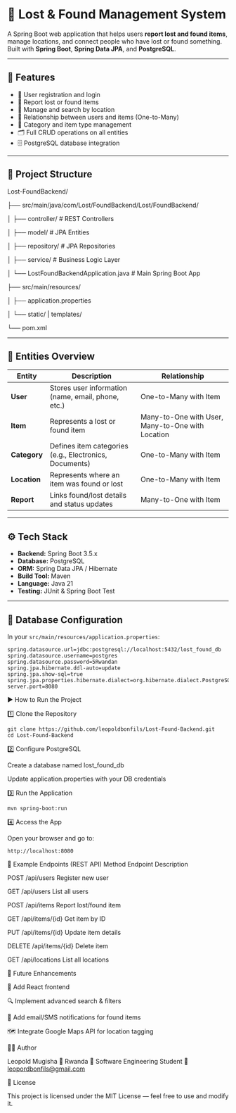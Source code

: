 # 🧳 Lost & Found Management System

A Spring Boot web application that helps users **report lost and found items**, manage locations, and connect people who have lost or found something.  
Built with **Spring Boot**, **Spring Data JPA**, and **PostgreSQL**.

---

## 🚀 Features

- 🔐 User registration and login  
- 🧾 Report lost or found items  
- 📍 Manage and search by location  
- 👥 Relationship between users and items (One-to-Many)  
- 🧩 Category and item type management  
- 🗂️ Full CRUD operations on all entities  
- 🗄️ PostgreSQL database integration  

---

## 🧱 Project Structure

Lost-FoundBackend/

├── src/main/java/com/Lost/FoundBackend/Lost/FoundBackend/

│ ├── controller/ # REST Controllers

│ ├── model/ # JPA Entities

│ ├── repository/ # JPA Repositories

│ ├── service/ # Business Logic Layer

│ └── LostFoundBackendApplication.java # Main Spring Boot App

├── src/main/resources/

│ ├── application.properties

│ └── static/ | templates/

└── pom.xml


---

## 🧩 Entities Overview

| Entity | Description | Relationship |
|--------|--------------|---------------|
| **User** | Stores user information (name, email, phone, etc.) | One-to-Many with Item |
| **Item** | Represents a lost or found item | Many-to-One with User, Many-to-One with Location |
| **Category** | Defines item categories (e.g., Electronics, Documents) | One-to-Many with Item |
| **Location** | Represents where an item was found or lost | One-to-Many with Item |
| **Report** | Links found/lost details and status updates | Many-to-One with Item |

---

## ⚙️ Tech Stack

- **Backend:** Spring Boot 3.5.x  
- **Database:** PostgreSQL  
- **ORM:** Spring Data JPA / Hibernate  
- **Build Tool:** Maven  
- **Language:** Java 21  
- **Testing:** JUnit & Spring Boot Test  

---

## 💾 Database Configuration

In your `src/main/resources/application.properties`:

```properties
spring.datasource.url=jdbc:postgresql://localhost:5432/lost_found_db
spring.datasource.username=postgres
spring.datasource.password=5Rwandan
spring.jpa.hibernate.ddl-auto=update
spring.jpa.show-sql=true
spring.jpa.properties.hibernate.dialect=org.hibernate.dialect.PostgreSQLDialect
server.port=8080
```
▶️ How to Run the Project

1️⃣ Clone the Repository

    git clone https://github.com/leopoldbonfils/Lost-Found-Backend.git
    cd Lost-Found-Backend

2️⃣ Configure PostgreSQL

   Create a database named lost_found_db

   Update application.properties with your DB credentials

3️⃣ Run the Application

    mvn spring-boot:run

4️⃣ Access the App

Open your browser and go to:

    http://localhost:8080

🧪 Example Endpoints (REST API)
Method	Endpoint	  Description

POST	/api/users	  Register new user

GET	    /api/users	  List all users

POST	/api/items	  Report lost/found item

GET	  /api/items/{id}	Get item by ID

PUT	 /api/items/{id}	Update item details

DELETE	/api/items/{id}	 Delete item

GET	  /api/locations	List all locations


🧰 Future Enhancements

📱 Add React frontend

🔍 Implement advanced search & filters

📩 Add email/SMS notifications for found items

🗺️ Integrate Google Maps API for location tagging

👨‍💻 Author

Leopold Mugisha
📍 Rwanda
💼 Software Engineering Student
📧 leopordbonfils@gmail.com

📜 License

This project is licensed under the MIT License — feel free to use and modify it.

